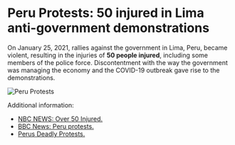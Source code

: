 # Peru Protests: 50 injured in Lima anti-government demonstrations

On January 25, 2021, rallies against the government in Lima, Peru, became violent, resulting in the injuries of **50 people injured**, including some members of the police force. Discontentment with the way the government was managing the economy and the COVID-19 outbreak gave rise to the demonstrations.

![Peru Protests](imgs/peru-protests.jpg)

Additional information:
- [NBC NEWS: Over 50 Injured.](https://www.nbcnews.com/news/world/peru-protests-50-injured-lima-anti-government-demonstrations-police-rcna66821)
- [BBC News: Peru protests.](https://www.bbc.com/news/world-latin-america-64219120)
- [Perus Deadly Protests.](https://www.nytimes.com/2023/01/22/briefing/peru-protests.html)
